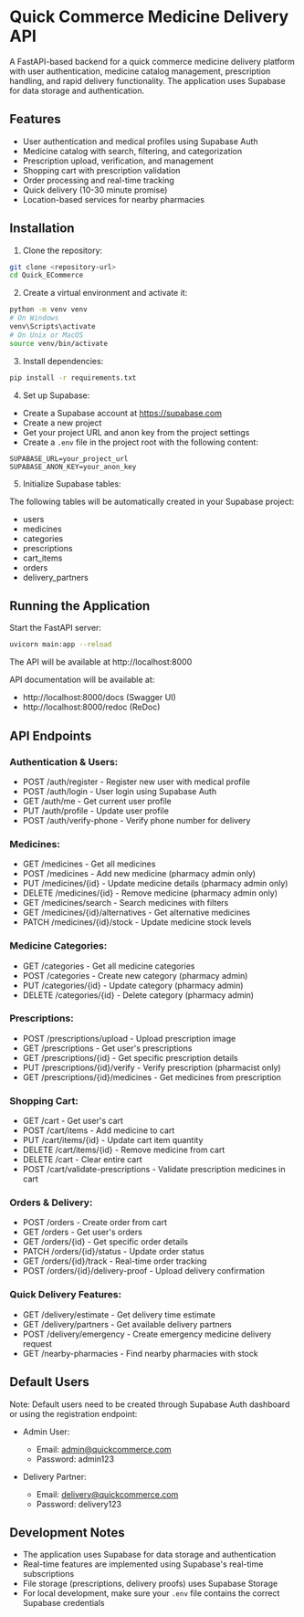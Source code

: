 # Quick Commerce Medicine Delivery API

A FastAPI-based backend for a quick commerce medicine delivery platform with user authentication, medicine catalog management, prescription handling, and rapid delivery functionality. The application uses Supabase for data storage and authentication.

## Features

- User authentication and medical profiles using Supabase Auth
- Medicine catalog with search, filtering, and categorization
- Prescription upload, verification, and management
- Shopping cart with prescription validation
- Order processing and real-time tracking
- Quick delivery (10-30 minute promise)
- Location-based services for nearby pharmacies

## Installation

1. Clone the repository:

```bash
git clone <repository-url>
cd Quick_ECommerce
```

2. Create a virtual environment and activate it:

```bash
python -m venv venv
# On Windows
venv\Scripts\activate
# On Unix or MacOS
source venv/bin/activate
```

3. Install dependencies:

```bash
pip install -r requirements.txt
```

4. Set up Supabase:

- Create a Supabase account at https://supabase.com
- Create a new project
- Get your project URL and anon key from the project settings
- Create a `.env` file in the project root with the following content:

```env
SUPABASE_URL=your_project_url
SUPABASE_ANON_KEY=your_anon_key
```

5. Initialize Supabase tables:

The following tables will be automatically created in your Supabase project:
- users
- medicines
- categories
- prescriptions
- cart_items
- orders
- delivery_partners

## Running the Application

Start the FastAPI server:

```bash
uvicorn main:app --reload
```

The API will be available at http://localhost:8000

API documentation will be available at:
- http://localhost:8000/docs (Swagger UI)
- http://localhost:8000/redoc (ReDoc)

## API Endpoints

### Authentication & Users:
- POST /auth/register - Register new user with medical profile
- POST /auth/login - User login using Supabase Auth
- GET /auth/me - Get current user profile
- PUT /auth/profile - Update user profile
- POST /auth/verify-phone - Verify phone number for delivery

### Medicines:
- GET /medicines - Get all medicines
- POST /medicines - Add new medicine (pharmacy admin only)
- PUT /medicines/{id} - Update medicine details (pharmacy admin only)
- DELETE /medicines/{id} - Remove medicine (pharmacy admin only)
- GET /medicines/search - Search medicines with filters
- GET /medicines/{id}/alternatives - Get alternative medicines
- PATCH /medicines/{id}/stock - Update medicine stock levels

### Medicine Categories:
- GET /categories - Get all medicine categories
- POST /categories - Create new category (pharmacy admin)
- PUT /categories/{id} - Update category (pharmacy admin)
- DELETE /categories/{id} - Delete category (pharmacy admin)

### Prescriptions:
- POST /prescriptions/upload - Upload prescription image
- GET /prescriptions - Get user's prescriptions
- GET /prescriptions/{id} - Get specific prescription details
- PUT /prescriptions/{id}/verify - Verify prescription (pharmacist only)
- GET /prescriptions/{id}/medicines - Get medicines from prescription

### Shopping Cart:
- GET /cart - Get user's cart
- POST /cart/items - Add medicine to cart
- PUT /cart/items/{id} - Update cart item quantity
- DELETE /cart/items/{id} - Remove medicine from cart
- DELETE /cart - Clear entire cart
- POST /cart/validate-prescriptions - Validate prescription medicines in cart

### Orders & Delivery:
- POST /orders - Create order from cart
- GET /orders - Get user's orders
- GET /orders/{id} - Get specific order details
- PATCH /orders/{id}/status - Update order status
- GET /orders/{id}/track - Real-time order tracking
- POST /orders/{id}/delivery-proof - Upload delivery confirmation

### Quick Delivery Features:
- GET /delivery/estimate - Get delivery time estimate
- GET /delivery/partners - Get available delivery partners
- POST /delivery/emergency - Create emergency medicine delivery request
- GET /nearby-pharmacies - Find nearby pharmacies with stock

## Default Users

Note: Default users need to be created through Supabase Auth dashboard or using the registration endpoint:

- Admin User:
  - Email: admin@quickcommerce.com
  - Password: admin123

- Delivery Partner:
  - Email: delivery@quickcommerce.com
  - Password: delivery123

## Development Notes

- The application uses Supabase for data storage and authentication
- Real-time features are implemented using Supabase's real-time subscriptions
- File storage (prescriptions, delivery proofs) uses Supabase Storage
- For local development, make sure your `.env` file contains the correct Supabase credentials
